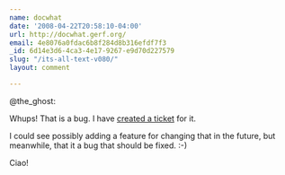 ```yaml
---
name: docwhat
date: '2008-04-22T20:58:10-04:00'
url: http://docwhat.gerf.org/
email: 4e8076a0fdac6b8f284d8b316efdf7f3
_id: 6d14e3d6-4ca3-4e17-9267-e9d70d227579
slug: "/its-all-text-v080/"
layout: comment

---
```


@the_ghost:

Whups! That is a bug.  I have <a href="http://trac.gerf.org/itsalltext/ticket/17" rel="nofollow">created a ticket</a> for it.

I could see possibly adding a feature for changing that in the future, but meanwhile, that it a bug that should be fixed. :-)

Ciao!
